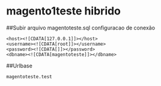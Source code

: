 # magento1teste hibrido


##Subir arquivo magentoteste.sql configuracao de conexão

    <host><![CDATA[127.0.0.1]]></host>
    <username><![CDATA[root]]></username>
    <password><![CDATA[]]></password>
    <dbname><![CDATA[magentoteste]]></dbname>

##Urlbase

    magentoteste.test